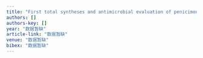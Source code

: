 ```yaml
---
title: "First total syntheses and antimicrobial evaluation of penicimonoterpene, a marine-derived monoterpenoid, and its various derivatives"
authors: []
authors-key: []
year: "数据暂缺"
article-link: "数据暂缺"
venue: "数据暂缺"
bibex: "数据暂缺"
---
```

